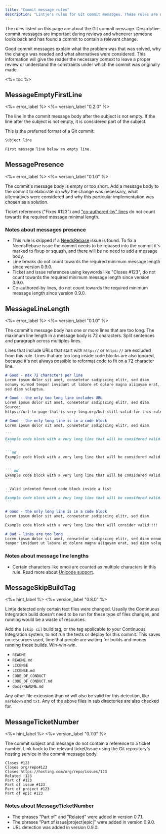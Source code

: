 ```yaml
---
title: "Commit message rules"
description: "Lintje's rules for Git commit messages. These rules are made to improve Git commit messages and the format in which they are written."
---
```


The rules listed on this page are about the Git commit message. Descriptive commit messages are important during reviews and whenever someone looks back and has found a commit to contain a relevant change.

Good commit messages explain what the problem was that was solved, why the change was needed and what alternatives were considered. This information will give the reader the necessary context to leave a proper review or understand the constraints under which the commit was originally made.

<%= toc %>

## MessageEmptyFirstLine

<%= error_label %>
<%= version_label "0.2.0" %>

The line in the commit message body after the subject is not empty. If the line after the subject is not empty, it is considered part of the subject.

This is the preferred format of a Git commit:

```md
Subject line

First message line below an empty line.
```

## MessagePresence

<%= error_label %>
<%= version_label "0.1.0" %>

The commit's message body is empty or too short. Add a message body to the commit to elaborate on _why_ the change was necessary, what alternatives were considered and why this particular implementation was chosen as a solution.

Ticket references ("Fixes #123") and ["co-authored-by" lines](https://docs.github.com/en/pull-requests/committing-changes-to-your-project/creating-and-editing-commits/creating-a-commit-with-multiple-authors) do not count towards the required message minimal length.

### Notes about messages presence

- This rule is skipped if a [NeedsRebase] issue is found. To fix a NeedsRebase issue the commit needs to be rebased into the commit it's marked to fixup or squash, and there will be no need to add a message body.
- Line breaks do not count towards the required minimum message length since version 0.9.0.
- Ticket and issue references using keywords like "Closes #123", do not count towards the required minimum message length since version 0.9.0.
- Co-authored-by lines, do not count towards the required minimum message length since version 0.9.0.

## MessageLineLength

<%= error_label %>
<%= version_label "0.1.0" %>

The commit's message body has one or more lines that are too long. The maximum line length in a message body is 72 characters. Split sentences and paragraph across multiples lines.

Lines that include URLs that start with `http://` or `https://` are excluded from this rule. Lines that are too long inside code blocks are also ignored, because it's not always possible to reformat code to fit on a 72 character line.

~~~md
# Good - max 72 characters per line
Lorem ipsum dolor sit amet, consetetur sadipscing elitr, sed diam
nonumy eirmod tempor invidunt ut labore et dolore magna aliquyam erat,
sed diam voluptua.

# Good - the only too long line includes URL
Lorem ipsum dolor sit amet, consetetur sadipscing elitr, sed diam.
Source:
https://url-to-page-that-is-very-long.org/but-still-valid-for-this-rule.html

# Good - the only long line is in a code block
Lorem ipsum dolor sit amet, consetetur sadipscing elitr, sed diam.

```
Example code block with a very long line that will be considered valid!!!!
```

```md
Example code block with a very long line that will be considered valid!!!!
```

``` md
Example code block with a very long line that will be considered valid!!!!
```

- Valid indented fenced code block inside a list
```
Example code block with a very long line that will be considered valid!
```

# Good - the only long line is in a code block
Lorem ipsum dolor sit amet, consetetur sadipscing elitr, sed diam.

Example code block with a very long line that will consider valid!!!!

# Bad - lines are too long
Lorem ipsum dolor sit amet, consetetur sadipscing elitr, sed diam nonumy aa
tempor invidunt ut labore et dolore magna aliquyam erat, sed diam voluptua.
~~~

### Notes about message line lengths

- Certain characters like emoji are counted as multiple characters in this rule. Read more about [Unicode support][unicode].

## MessageSkipBuildTag

<%= hint_label %>
<%= version_label "0.8.0" %>

Lintje detected only certain text files were changed. Usually the Continuous Integration build doesn't need to be run for these type of files changes, and running would be a waste of resources.

Add the `[skip ci]` build tag, or the tag applicable to your Continuous Integration system, to not run the tests or deploy for this commit. This saves on resources used, time that people are waiting for builds and money running those builds. Win-win-win.

- `README`
- `README.md`
- `LICENSE`
- `LICENSE.md`
- `CODE_OF_CONDUCT`
- `CODE_OF_CONDUCT.md`
- `docs/README.md`

Any other file extension than `md` will also be valid for this detection, like `markdown` and `txt`. Any of the above files in sub directories are also checked for.

## MessageTicketNumber

<%= hint_label %>
<%= version_label "0.7.0" %>

The commit subject and message do not contain a reference to a ticket number. Link back to the relevant ticket/issue using the Git repository's hosting service in the commit message body.

```
Closes #123
Closes org/repo#123
Closes https://hosting.com/org/repo/issues/123
Related !123
Part of #123
Part of issue #123
Part of project #123
Part of epic #123
```

### Notes about MessageTicketNumber

- The phrases "Part of" and "Related" were added in version 0.7.1.
- The phrases "Part of issue|project|epic|" were added in version 0.9.0.
- URL detection was added in version 0.9.0.

[unicode]: /docs/rules/#unicode
[NeedsRebase]: /docs/rules/commit-type/#needsrebase
